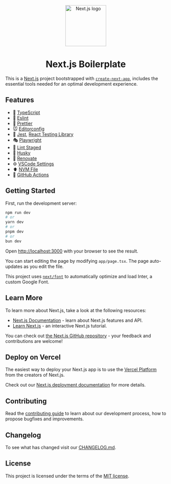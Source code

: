 <p align="center">
  <img width="128" height="128" src="https://assets.vercel.com/image/upload/v1662130559/nextjs/Icon_light_background.png" alt="Next.js logo" />
</p>

<h1 align="center">Next.js Boilerplate</h1>

This is a [Next.js](https://nextjs.org/) project bootstrapped with [`create-next-app`](https://github.com/vercel/next.js/tree/canary/packages/create-next-app), includes the essential tools needed for an optimal development experience.

## Features

- 🚀 [TypeScript](https://www.typescriptlang.org/)
- 💅 [Eslint](https://eslint.org/)
- 🚨 [Prettier](https://prettier.io/)
- 🐭 [Editorconfig](https://editorconfig.org/)
- 🧪 [Jest](https://jestjs.io/), [React Testing Library](https://testing-library.com/react/)
- 🎭 [Playwright](https://playwright.dev/)
- 🚫 [Lint Staged](https://github.com/okonet/lint-staged)
- 🐶 [Husky](https://typicode.github.io/husky/#/)
- 🔄 [Renovate](https://renovatebot.com/)
- ⚙️ [VSCode Settings](https://code.visualstudio.com/docs/getstarted/settings)
- ⬆️ [NVM File](https://github.com/nvm-sh/nvm)
- 🔧 [GitHub Actions](https://github.com/features/actions)

## Getting Started

First, run the development server:

```bash
npm run dev
# or
yarn dev
# or
pnpm dev
# or
bun dev
```

Open [http://localhost:3000](http://localhost:3000) with your browser to see the result.

You can start editing the page by modifying `app/page.tsx`. The page auto-updates as you edit the file.

This project uses [`next/font`](https://nextjs.org/docs/basic-features/font-optimization) to automatically optimize and load Inter, a custom Google Font.

## Learn More

To learn more about Next.js, take a look at the following resources:

- [Next.js Documentation](https://nextjs.org/docs) - learn about Next.js features and API.
- [Learn Next.js](https://nextjs.org/learn) - an interactive Next.js tutorial.

You can check out [the Next.js GitHub repository](https://github.com/vercel/next.js/) - your feedback and contributions are welcome!

## Deploy on Vercel

The easiest way to deploy your Next.js app is to use the [Vercel Platform](https://vercel.com/new?utm_medium=default-template&filter=next.js&utm_source=create-next-app&utm_campaign=create-next-app-readme) from the creators of Next.js.

Check out our [Next.js deployment documentation](https://nextjs.org/docs/deployment) for more details.

## Contributing

Read the [contributing guide](/CONTRIBUTING.md) to learn about our development process, how to propose bugfixes and improvements.

## Changelog

To see what has changed visit our [CHANGELOG.md](/CHANGELOG.md).

## License

This project is licensed under the terms of the [MIT license](/LICENSE).
